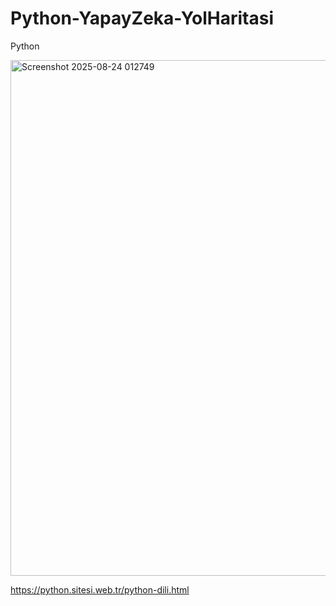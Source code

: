 # Python-YapayZeka-YolHaritasi
Python


<img width="1184" height="825" alt="Screenshot 2025-08-24 012749" src="https://github.com/user-attachments/assets/82637e60-471a-4eba-a3a2-11afbf766f4c" />


https://python.sitesi.web.tr/python-dili.html
